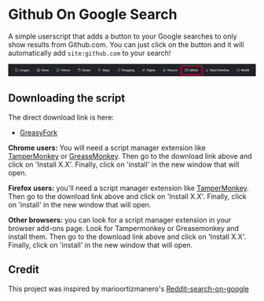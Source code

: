 # Github On Google Search
A simple userscript that adds a button to your Google searches to only show results from Github.com. You can just click on the button and it will automatically add `site:github.com` to your search!

![Img](screenshot.png)

## Downloading the script
The direct download link is here:

* [GreasyFork](https://greasyfork.org/en/scripts/462358-github-search-on-google)

**Chrome users:** You will need a script manager extension like [TamperMonkey](https://addons.mozilla.org/en-US/firefox/addon/tampermonkey/)  or [GreaseMonkey](https://addons.mozilla.org/en-US/firefox/addon/greasemonkey/). Then go to the download link above and click on 'Install X.X'. Finally, click on 'install' in the new window that will open.

**Firefox users:** you'll need a script manager extension like [TamperMonkey](https://chrome.google.com/webstore/detail/tampermonkey/dhdgffkkebhmkfjojejmpbldmpobfkfo?hl=en). Then go to the download link above and click on 'Install X.X'. Finally, click on 'install' in the new window that will open.

**Other browsers:** you can look for a script manager extension in your browser add-ons page. Look for Tampermonkey or Greasemonkey and install them. Then go to the download link above and click on 'Install X.X'. Finally, click on 'install' in the new window that will open.

## Credit
This project was inspired by marioortizmanero's [Reddit-search-on-google](https://github.com/marioortizmanero/reddit-search-on-google)